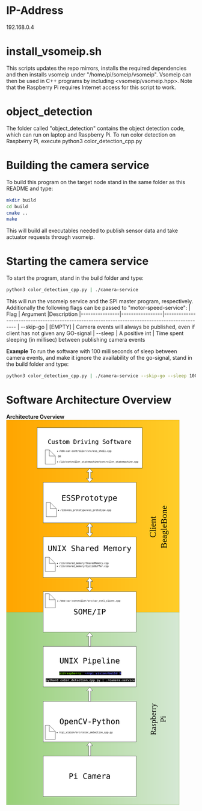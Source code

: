 # IP-Address

192.168.0.4

# install_vsomeip.sh

This scripts updates the repo mirrors, installs the required dependencies and then installs
vsomeip under "/home/pi/someip/vsomeip". Vsomeip can then be used in C++ programs by
including <vsomeip/vsomeip.hpp>. Note that the Raspberry Pi requires Internet access for
this script to work.

# object_detection

The folder called "object_detection" contains the object detection code, which can run on laptop and Raspberry Pi. To run color
detection on Raspberry Pi, execute python3 color_detection_cpp.py

# Building the camera service

To build this program on the target node stand in the same folder as this README and type:
```bash
mkdir build
cd build
cmake ..
make
```

This will build all executables needed to publish sensor data and take actuator requests through vsomeip.

# Starting the camera service
To start the program, stand in the build folder and type:
```bash
python3 color_detection_cpp.py | ./camera-service
```

This will run the vsomeip service and the SPI master program, respectively.
Additionally the following flags can be passed to "motor-speed-service":
| Flag           | Argument        |Description
|----------------|-----------------|-----------------------------------------------------------------------------------------------
| --skip-go      | [EMPTY]         | Camera events will always be published, even if client has not given any GO-signal
| --sleep        | A positive int  | Time spent sleeping (in millisec) between publishing camera events

**Example**
To run the software with 100 milliseconds of sleep between camera events, and
make it ignore the availability of the go-signal, stand in the build folder and type:
```bash
python3 color_detection_cpp.py | ./camera-service --skip-go --sleep 100
```

# Software Architecture Overview
**Architecture Overview**  
![Architecture Overview](../figures/software_architecture_rpi_files.png)

